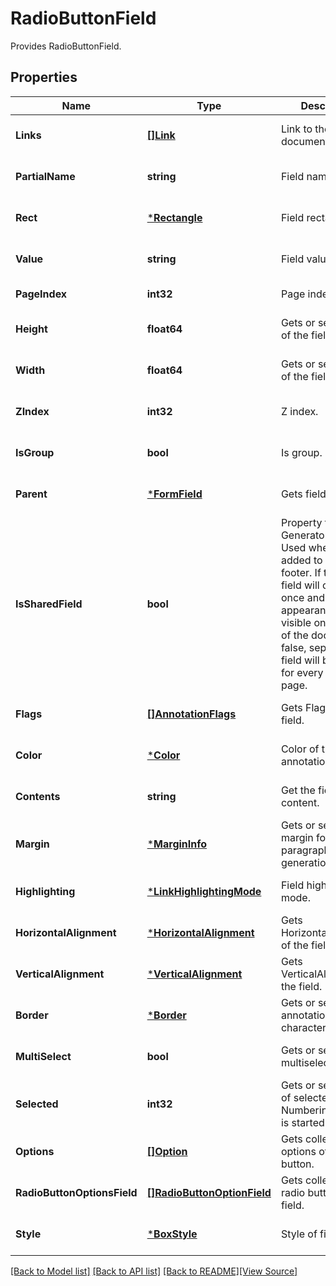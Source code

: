 # RadioButtonField
Provides RadioButtonField.

## Properties
Name | Type | Description | Notes
------------ | ------------- | ------------- | -------------
**Links** | [**[]Link**](Link.md) | Link to the document. | [optional] [default to null]
**PartialName** | **string** | Field name. | [optional] [default to null]
**Rect** | [***Rectangle**](Rectangle.md) | Field rectangle. | [optional] [default to null]
**Value** | **string** | Field value. | [optional] [default to null]
**PageIndex** | **int32** | Page index. | [default to null]
**Height** | **float64** | Gets or sets height of the field. | [optional] [default to null]
**Width** | **float64** | Gets or sets width of the field. | [optional] [default to null]
**ZIndex** | **int32** | Z index. | [optional] [default to null]
**IsGroup** | **bool** | Is group. | [optional] [default to null]
**Parent** | [***FormField**](FormField.md) | Gets field parent. | [optional] [default to null]
**IsSharedField** | **bool** | Property for Generator support. Used when field is added to header or footer. If true, this field will created once and it&#39;s appearance will be visible on all pages of the document. If false, separated field will be created for every document page. | [optional] [default to null]
**Flags** | [**[]AnnotationFlags**](AnnotationFlags.md) | Gets Flags of the field. | [optional] [default to null]
**Color** | [***Color**](Color.md) | Color of the annotation. | [optional] [default to null]
**Contents** | **string** | Get the field content. | [optional] [default to null]
**Margin** | [***MarginInfo**](MarginInfo.md) | Gets or sets a outer margin for paragraph (for pdf generation) | [optional] [default to null]
**Highlighting** | [***LinkHighlightingMode**](LinkHighlightingMode.md) | Field highlighting mode. | [optional] [default to null]
**HorizontalAlignment** | [***HorizontalAlignment**](HorizontalAlignment.md) | Gets HorizontalAlignment of the field. | [optional] [default to null]
**VerticalAlignment** | [***VerticalAlignment**](VerticalAlignment.md) | Gets VerticalAlignment of the field. | [optional] [default to null]
**Border** | [***Border**](Border.md) | Gets or sets annotation border characteristics. | [optional] [default to null]
**MultiSelect** | **bool** | Gets or sets multiselection flag. | [optional] [default to null]
**Selected** | **int32** | Gets or sets index of selected item. Numbering of items is started from 1. | [optional] [default to null]
**Options** | [**[]Option**](Option.md) | Gets collection of options of the radio button. | [optional] [default to null]
**RadioButtonOptionsField** | [**[]RadioButtonOptionField**](RadioButtonOptionField.md) | Gets collection of radio button options field. | [optional] [default to null]
**Style** | [***BoxStyle**](BoxStyle.md) | Style of field box. | [optional] [default to null]

[[Back to Model list]](../README.md#documentation-for-models) [[Back to API list]](../README.md#documentation-for-api-endpoints) [[Back to README]](../README.md)[[View Source]](../radio_button_field.go)


